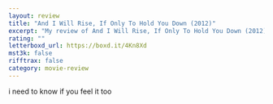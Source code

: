 ```yaml
---
layout: review
title: "And I Will Rise, If Only To Hold You Down (2012)"
excerpt: "My review of And I Will Rise, If Only To Hold You Down (2012)"
rating: ""
letterboxd_url: https://boxd.it/4Kn8Xd
mst3k: false
rifftrax: false
category: movie-review
---
```


i need to know if you feel it too
